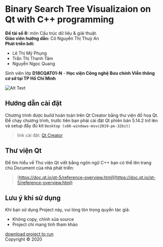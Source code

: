 # Binary Search Tree Visualizaion on Qt with C++ programming
**Đề tài số 8:** môn Cấu trúc dữ liêu & giải thuật.  
**Giáo viên hướng dẫn:** Cô Nguyễn Thị Thuỳ An  
**Phát triển bởi:**  
* Lê Thị Mỹ Phụng
* Trần Thị Thanh Tâm
* Nguyễn Ngọc Quang
  
Sinh viên lớp **D18CQAT01-N** -  **Học viện Công nghệ Bưu chính Viễn thông cơ sở tại TP Hồ Chí Minh**  

![Alt Text](https://raw.githubusercontent.com/nguyenngocquang700/BST_Visualization/master/screenshot.png)  

## Hướng dẫn cài đặt

Chương trình được build hoàn toàn trên Qt Creator bằng thư viện đồ hoạ Qt. Để chạy chương trình, trước tiên bạn phải cài đặt Qt phiên bản 5.14.2 trở lên và setup đầy đủ kit `Desktop (x86-windows-msvc2019-pe-32bit)`  
>link cài đặt: [Qt Creator](https://www.qt.io/download-qt-installer)


## Thư viện Qt
Để tìm hiểu về Thư viện Qt viết bằng ngôn ngữ C++ bạn có thể lên trang chủ Document của nhà phát triển:
>[https://doc.qt.io/qt-5/reference-overview.html](https://doc.qt.io/qt-5/reference-overview.html)

## Lưu ý khi sử dụng
Khi bạn sử dụng Project này, vui lòng tôn trọng quyền tác giả:  
* Không copy, chỉnh sửa source
* Project chỉ mang tính tham khảo  

[download project to run](https://drive.google.com/file/d/177cz0M-Uh2730LMYLaJ8ezEOwWIZrx70/view?usp=sharing)  
Copyright © 2020 
